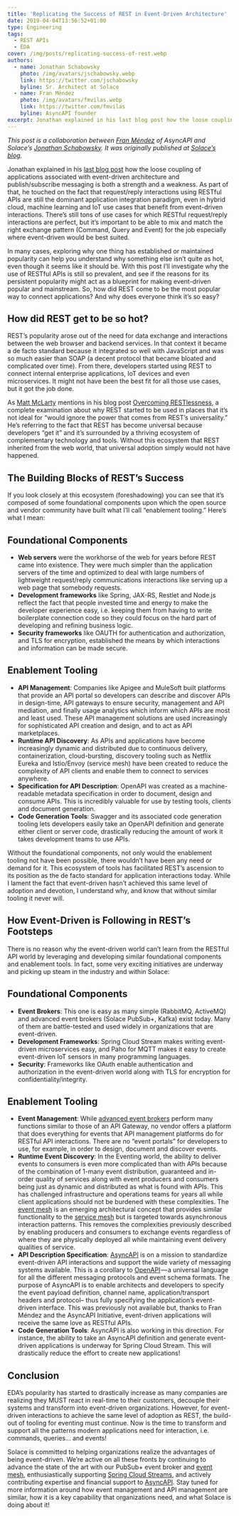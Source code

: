 ```yaml
---
title: 'Replicating the Success of REST in Event-Driven Architecture'
date: 2019-04-04T13:56:52+01:00
type: Engineering
tags:
  - REST APIs
  - EDA
cover: /img/posts/replicating-success-of-rest.webp
authors:
  - name: Jonathan Schabowsky
    photo: /img/avatars/jschabowsky.webp
    link: https://twitter.com/jschabowsky
    byline: Sr. Architect at Solace
  - name: Fran Méndez
    photo: /img/avatars/fmvilas.webp
    link: https://twitter.com/fmvilas
    byline: AsyncAPI founder
excerpt: Jonathan explained in his last blog post how the loose coupling of applications associated with event-driven architecture and publish/subscribe messaging is both a strength and a weakness.
---
```


_This post is a collaboration between <a href="https://solace.com/blog/author/franmendez/" target="_blank">Fran Méndez</a> of AsyncAPI and Solace’s <a href="https://solace.com/blog/author/jonathan-schabowsky/" target="_blank">Jonathan Schabowsky</a>. It was originally published at <a href="https://solace.com/blog/rest-event-driven-architecture/" target="_blank">Solace’s blog</a>._

Jonathan explained in his <a href="https://solace.com/blog/downside-event-driven-architecture/" target="_blank">last blog post</a> how the loose coupling of applications associated with event-driven architecture and publish/subscribe messaging is both a strength and a weakness. As part of that, he touched on the fact that request/reply interactions using RESTful APIs are still the dominant application integration paradigm, even in hybrid cloud, machine learning and IoT use cases that benefit from event-driven interactions. There’s still tons of use cases for which RESTful request/reply interactions are perfect, but it’s important to be able to mix and match the right exchange pattern (Command, Query and Event) for the job especially where event-driven would be best suited.

In many cases, exploring why one thing has established or maintained popularity can help you understand why something else isn’t quite as hot, even though it seems like it should be. With this post I’ll investigate why the use of RESTful APIs is still so prevalent, and see if the reasons for its persistent popularity might act as a blueprint for making event-driven popular and mainstream. So, how did REST come to be the most popular way to connect applications? And why does everyone think it’s so easy?

## How did REST get to be so hot?

REST’s popularity arose out of the need for data exchange and interactions between the web browser and backend services. In that context it became a de facto standard because it integrated so well with JavaScript and was so much easier than SOAP (a decent protocol that became bloated and complicated over time). From there, developers started using REST to connect internal enterprise applications, IoT devices and even microservices. It might not have been the best fit for all those use cases, but it got the job done.

As <a href="https://twitter.com/MattMcLartyBC" target="_blank">Matt McLarty</a> mentions in his blog post <a href="https://www.infoq.com/articles/overcoming-restlessness?utm_source=sumome&utm_medium=twitter&utm_campaign=sumome_share" target="_blank">Overcoming RESTlessness</a>, a complete examination about why REST started to be used in places that it’s not ideal for “would ignore the power that comes from REST’s universality.” He’s referring to the fact that REST has become universal because developers “get it” and it’s surrounded by a thriving ecosystem of complementary technology and tools. Without this ecosystem that REST inherited from the web world, that universal adoption simply would not have happened.

## The Building Blocks of REST’s Success

If you look closely at this ecosystem (foreshadowing) you can see that it’s composed of some foundational components upon which the open source and vendor community have built what I’ll call “enablement tooling.” Here’s what I mean:

## Foundational Components

- **Web servers** were the workhorse of the web for years before REST came into existence. They were much simpler than the application servers of the time and optimized to deal with large numbers of lightweight request/reply communications interactions like serving up a web page that somebody requests.
- **Development frameworks** like Spring, JAX-RS, Restlet and Node.js reflect the fact that people invested time and energy to make the developer experience easy, i.e. keeping them from having to write boilerplate connection code so they could focus on the hard part of developing and refining business logic.
- **Security frameworks** like OAUTH for authentication and authorization, and TLS for encryption, established the means by which interactions and information can be made secure.

## Enablement Tooling

- **API Management**: Companies like Apigee and MuleSoft built platforms that provide an API portal so developers can describe and discover APIs in design-time, API gateways to ensure security, management and API mediation, and finally usage analytics which inform which APIs are most and least used. These API management solutions are used increasingly for sophisticated API creation and design, and to act as API marketplaces.
- **Runtime API Discovery**: As APIs and applications have become increasingly dynamic and distributed due to continuous delivery, containerization, cloud-bursting, discovery tooling such as Netflix Eureka and Istio/Envoy (service mesh) have been created to reduce the complexity of API clients and enable them to connect to services anywhere.
- **Specification for API Description**: OpenAPI was created as a machine-readable metadata specification in order to document, design and consume APIs. This is incredibly valuable for use by testing tools, clients and document generation.
- **Code Generation Tools**: Swagger and its associated code generation tooling lets developers easily take an OpenAPI definition and generate either client or server code, drastically reducing the amount of work it takes development teams to use APIs.

Without the foundational components, not only would the enablement tooling not have been possible, there wouldn’t have been any need or demand for it. This ecosystem of tools has facilitated REST’s ascension to its position as the de facto standard for application interactions today. While I lament the fact that event-driven hasn’t achieved this same level of adoption and devotion, I understand why, and know that without similar tooling it never will.

## How Event-Driven is Following in REST’s Footsteps

There is no reason why the event-driven world can’t learn from the RESTful API world by leveraging and developing similar foundational components and enablement tools. In fact, some very exciting initiatives are underway and picking up steam in the industry and within Solace:

## Foundational Components

- **Event Brokers**: This one is easy as many simple (RabbitMQ, ActiveMQ) and advanced event brokers (Solace PubSub+, Kafka) exist today. Many of them are battle-tested and used widely in organizations that are event-driven.
- **Development Frameworks**: Spring Cloud Stream makes writing event-driven microservices easy, and Paho for MQTT makes it easy to create event-driven IoT sensors in many programming languages.
- **Security**: Frameworks like OAuth enable authentication and authorization in the event-driven world along with TLS for encryption for confidentiality/integrity.

## Enablement Tooling

- **Event Management**: While <a href="https://solace.com/what-is-an-event-broker/" target="_blank">advanced event brokers</a> perform many functions similar to those of an API Gateway, no vendor offers a platform that does everything for events that API management platforms do for RESTful API interactions. There are no “event portals” for developers to use, for example, in order to design, document and discover events.
- **Runtime Event Discovery**: In the Eventing world, the ability to deliver events to consumers is even more complicated than with APIs because of the combination of 1-many event distribution, guaranteed and in-order quality of services along with event producers and consumers being just as dynamic and distributed as what is found with APIs. This has challenged infrastructure and operations teams for years all while client applications should not be burdened with these complexities. The <a target="_blank" href="https://solace.com/what-is-an-event-mesh/">event mesh</a> is an emerging architectural concept that provides similar functionality to the <a target="_blank" href="https://www.nginx.com/blog/what-is-a-service-mesh/">service mesh</a> but is targeted towards asynchronous interaction patterns. This removes the complexities previously described by enabling producers and consumers to exchange events regardless of where they are physically deployed all while maintaining event delivery qualities of service.
- **API Description Specification**: [AsyncAPI](https://www.asyncapi.com/) is on a mission to standardize event-driven API interactions and support the wide variety of messaging systems available. This is a corollary to <a target="_blank" href="https://swagger.io/docs/specification/about/">OpenAPI</a> — a universal language for all the different messaging protocols and event schema formats. The purpose of AsyncAPI is to enable architects and developers to specify the event payload definition, channel name, application/transport headers and protocol– thus fully specifying the application’s event-driven interface. This was previously not available but, thanks to Fran Méndez and the AsyncAPI Initiative, event-driven applications will receive the same love as RESTful APIs.
- **Code Generation Tools**: AsyncAPI is also working in this direction. For instance, the ability to take an AsyncAPI definition and generate event-driven applications is underway for Spring Cloud Stream. This will drastically reduce the effort to create new applications!

## Conclusion

EDA’s popularity has started to drastically increase as many companies are realizing they MUST react in real-time to their customers, decouple their systems and transform into event-driven organizations. However, for event-driven interactions to achieve the same level of adoption as REST, the build-out of tooling for eventing must continue. Now is the time to transform and support all the patterns modern applications need for interaction, i.e. commands, queries… and events!

Solace is committed to helping organizations realize the advantages of being event-driven. We’re active on all these fronts by continuing to advance the state of the art with our PubSub+ event broker and <a target="_blank" href="https://solace.com/blog/event-mesh/">event mesh</a>, enthusiastically supporting <a target="_blank" href="https://solace.com/blog/unlock-potential-spring-cloud-stream/">Spring Cloud Streams</a>, and actively contributing expertise and financial support to [AsyncAPI](https://www.asyncapi.com/). Stay tuned for more information around how event management and API management are similar, how it is a key capability that organizations need, and what Solace is doing about it!
